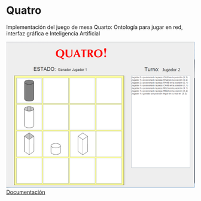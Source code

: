 # Quatro
Implementación del juego de mesa Quarto: Ontología para jugar en red, interfaz gráfica e Inteligencia Artificial

[![](https://github.com/Lotrox/quatro/blob/master/quatro-preview.png)](https://github.com/Lotrox/quatro/blob/master/MartinezCaballeroDanielTableroDoc.pdf)
[Documentación](https://github.com/Lotrox/quatro/blob/master/MartinezCaballeroDanielTableroDoc.pdf)
